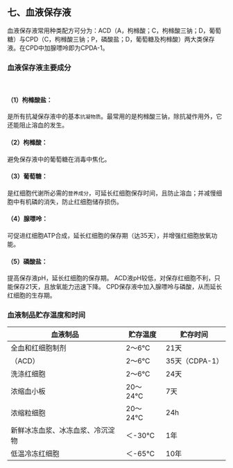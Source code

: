 ## 七、血液保存液

血液保存液常用种类配方可分为：ACD（A，枸橼酸；C，枸橼酸三钠；D，葡萄糖）与CPD（C，枸橼酸三钠；P，磷酸盐；D，葡萄糖及枸橼酸）两大类保存液。在CPD中加腺嘌呤即为CPDA-1。

### 血液保存液主要成分
<br/>

#### （1）枸橼酸盐：
是所有抗凝保存液中的基本`抗凝物质`。最常用的是枸橼酸三钠，除抗凝作用外，它还能阻止溶血的发生。
#### （2）枸橼酸：
避免保存液中的葡萄糖在消毒中焦化。
#### （3）葡萄糖：
是红细胞代谢所必需的`营养成分`，可延长红细胞保存时间，且防止溶血；并减慢细胞中有机磷的消失，防止红细胞储存损伤。
#### （4）腺嘌呤：
可促进红细胞ATP合成，延长红细胞的保存期（达35天），并增强红细胞放氧功能。
#### （5）磷酸盐：
提高保存液pH，延长红细胞的保存期。
ACD液pH较低，对保存红细胞不利，只能保存21天，且放氧能力迅速下降。
CPD保存液中加入腺嘌呤与磷酸，从而延长红细胞的生存期。

### 血液制品贮存温度和时间

|血液制品	|贮存温度	|贮存时间
 |---|---|---
|全血和红细胞制剂	|2～6℃|	21天
|（ACD）|2～6℃	|35天（CDPA-1）
|洗涤红细胞	|2～6℃|	24天
|浓缩血小板	|20～24℃	|7天
|浓缩粒细胞	|20～24℃	|24h
|新鲜冰冻血浆、冰冻血浆、冷沉淀物	|＜-30℃	|1年
|低温冷冻红细胞	|＜-65℃	|10年
